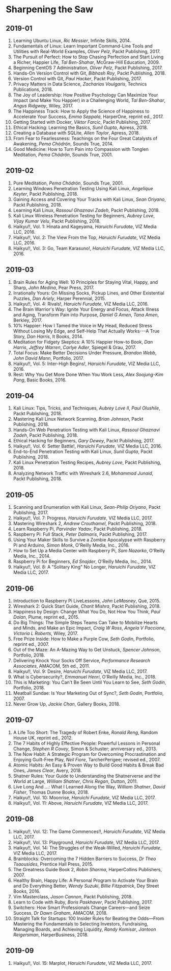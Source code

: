 # Sharpening the Saw

## 2019-01
1. Learning Ubuntu Linux, _Ric Messier_, Infinite Skills, 2014.
1. Fundamentals of Linux: Learn Important Command-Line Tools and Utilities with Real-World Examples, _Oliver Pelz_, Packt Publishing, 2017.
1. The Pursuit of Perfect: How to Stop Chasing Perfection and Start Living a Richer, Happier Life, _Tal Ben-Shahar_, McGraw-Hill Education, 2009.
1. Beginning CentOS 7 Administration, _Oliver Pelz_, Packt Publishing, 2017.
1. Hands-On Version Control with Git, _Bibhash Roy_, Packt Publishing, 2018.
1. Version Control with Git, _Paul Hacker_, Packt Publishing, 2017.
1. Privacy Matters in Data Science, _Zacharias Voulgaris_, Technics Publications, 2018.
1. The Joy of Leadership: How Positive Psychology Can Maximize Your Impact (and Make You Happier) in a Challenging World, _Tal Ben-Shahar_, _Angus Ridgway_, Wiley, 2017.
1. The Happiness Track: How to Apply the Science of Happiness to Accelerate Your Success, _Emma Seppala_, HarperOne, reprint ed., 2017.
1. Getting Started with Docker, _Viktor Farcic_, Packt Publishing, 2017.
1. Ethical Hacking: Learning the Basics, _Sunil Gupta_, Apress, 2018.
1. Creating a Database with SQLite, _Allen Taylor_, Apress, 2018.
1. From Fear to Fearlessness: Teachings on the Four Great Catalysts of Awakening, _Pema Chödrön_, Sounds True, 2014.
1. Good Medicine: How to Turn Pain into Compassion with Tonglen Meditation, _Pema Chödrön_, Sounds True, 2001.

## 2019-02
1. Pure Meditation, _Pema Chödrön_, Sounds True, 2001.
1. Learning Windows Penetration Testing Using Kali Linux, _Angelique Keyter_, Packt Publishing, 2018.
1. Gaining Access and Covering Your Tracks with Kali Linux, _Sean Oriyano_, Packt Publishing, 2018.
1. Learning Kali Linux, _Rassoul Ghaznavi Zadeh_, Packt Publishing, 2018.
1. Kali Linux Wireless Penetration Testing for Beginners, _Aubrey Love_, _Vijay Kumar Velu_, Packt Publishing, 2018.
1. Haikyu!!, Vol. 1: Hinata and Kageyama, _Haruichi Furudate_, VIZ Media LLC, 2016.
1. Haikyu!!, Vol. 2: The View From the Top, _Haruichi Furudate_, VIZ Media LLC, 2016.
1. Haikyu!!, Vol. 3: Go, Team Karasuno!, _Haruichi Furudate_, VIZ Media LLC, 2016.

## 2019-03
1. Brain Rules for Aging Well: 10 Principles for Staying Vital, Happy, and Sharp, _John Medina_, Pear Press, 2017.
1. Irrationally Yours: On Missing Socks, Pickup Lines, and Other Existential Puzzles, _Dan Ariely_, Harper Perennial, 2015.
1. Haikyu!!, Vol. 4: Rivals!, _Haruichi Furudate_, VIZ Media LLC, 2016.
1. The Brain Warrior's Way: Ignite Your Energy and Focus, Attack Illness and Aging, Transform Pain into Purpose, _Daniel G Amen_, _Tana Amen_, Berkley, 2017.
1. 10% Happier: How I Tamed the Voice in My Head, Reduced Stress Without Losing My Edge, and Self-Help That Actually Works---A True Story, _Dan Harris_, It Books, 2014.
1. Meditation for Fidgety Skeptics: A 10% Happier How-to Book, _Dan Harris_, _Jeffrey Warren_, _Carlye Adler_, Spiegel & Grau, 2017.
1. Total Focus: Make Better Decisions Under Pressure, _Brandon Webb_, _John David Mann_, Portfolio, 2017.
1. Haikyu!!, Vol. 5: Inter-High Begins!, _Haruichi Furudate_, VIZ Media LLC, 2016.
1. Rest: Why You Get More Done When You Work Less, _Alex Soojung-Kim Pang_, Basic Books, 2016.

## 2019-04
1. Kali Linux: Tips, Tricks, and Techniques, _Aubrey Love II_, _Paul Olushile_, Packt Publishing, 2018.
1. Mastering Kali Linux Network Scanning, _Brian Johnson_, Packt Publishing, 2018.
1. Hands-On Web Penetration Testing with Kali Linux, _Rassoul Ghaznavi Zadeh_, Packt Publishing, 2018.
1. Ethical Hacking for Beginners, _Gary Dewey_, Packt Publishing, 2017.
1. Haikyu!!, Vol. 6: Setter Battle!, _Haruichi Furudate_, VIZ Media LLC, 2016.
1. End-to-End Penetration Testing with Kali Linux, _Sunil Gupta_, Packt Publishing, 2018.
1. Kali Linux Penetration Testing Recipes, _Aubrey Love_, Packt Publishing, 2018.
1. Analyzing Network Traffic with Wireshark 2.6, _Mohammad Junaid_, Packt Publishing, 2018.

## 2019-05
1. Scanning and Enumeration with Kali Linux, _Sean-Philip Oriyano_, Packt Publishing, 2017.
1. Haikyu!!, Vol. 7: Progress, _Haruichi Furudate_, VIZ Media LLC, 2017.
1. Mastering Wireshark 2, _Andrew Crouthamel_, Packt Publishing, 2018.
1. Learn Raspberry Pi, _Parvinder Yadav_, Packt Publishing, 2018.
1. Raspberry Pi: Full Stack, _Peter Dalmaris_, Packt Publishing, 2017.
1. Using Your Maker Skills to Survive a Zombie Apocalypse with Raspberry Pi and Arduino, _Simon Monk_, O'Reilly Media, Inc., 2016.
1. How to Set Up a Media Center with Raspberry Pi, _Sam Nazarko_, O'Reilly Media, Inc., 2014.
1. Raspberry Pi for Beginners, _Ed Snajder_, O'Reilly Media, Inc., 2014.
1. Haikyu!!, Vol. 8: A "Solitary King" No Longer, _Haruichi Furudate_, VIZ Media LLC, 2017.

## 2019-06
1. Introduction to Raspberry Pi LiveLessons, _John LeMasney_, Que, 2015.
1. Wireshark 2: Quick Start Guide, _Charit Mishra_, Packt Publishing, 2018.
1. Happiness by Design: Change What You Do, Not How You Think, _Paul Dolan_, Plume, reprint ed., 2015.
1. Do Big Things: The Simple Steps Teams Can Take to Mobilize Hearts and Minds, and Make an Epic Impact, _Craig W Ross_, _Angela V Paccione_, _Victoria L Roberts_, Wiley, 2017.
1. Free Prize Inside: How to Make a Purple Cow, _Seth Godin_, Portfolio, reprint ed., 2007.
1. Out of the Maze: An A-Mazing Way to Get Unstuck, _Spencer Johnson_, Portfolio, 2018.
1. Delivering Knock Your Socks Off Service, _Performance Research Associates_, AMACOM, 5th ed., 2011.
1. Haikyu!!, Vol. 9: Desire, _Haruichi Furudate_, VIZ Media LLC, 2017.
1. What is Cybersecurity?, _Emmanuel Henri_, O'Reilly Media, Inc., 2018.
1. This is Marketing: You Can't Be Seen Until You Learn to See, _Seth Godin_, Portfolio, 2018.
1. Meatball Sundae: Is Your Marketing Out of Sync?, _Seth Godin_, Portfolio, 2007.
1. Never Grow Up, _Jackie Chan_, Gallery Books, 2018.

## 2019-07
1. A Life Too Short: The Tragedy of Robert Enke, _Ronald Reng_, Random House UK, reprint ed., 2012.
1. The 7 Habits of Highly Effective People: Powerful Lessons in Personal Change, _Stephen R Covey_, Simon & Schuster; anniversary ed., 2013.
1. The Now Habit: A Strategic Program for Overcoming Procrastination and Enjoying Guilt-Free Play, _Neil Fiore_, TarcherPerigee; revised ed., 2007.
1. Atomic Habits: An Easy & Proven Way to Build Good Habits & Break Bad Ones, _James Clear_, Avery, 2018.
1. Shatner Rules: Your Guide to Understanding the Shatnerverse and the World at Large, _William Shatner_, _Chris Regan_, Dutton, 2011.
1. Live Long And ...: What I Learned Along the Way, _William Shatner_, _David Fisher_, Thomas Dunne Books, 2018.
1. Haikyu!!, Vol. 10: Moonrise, _Haruichi Furudate_, VIZ Media LLC, 2017.
1. Haikyu!!, Vol. 11: Above, _Haruichi Furudate_, VIZ Media LLC, 2017.

## 2019-08
1. Haikyu!!, Vol. 12: The Game Commences!!, _Haruichi Furudate_, VIZ Media LLC, 2017.
1. Haikyu!!, Vol. 13: Playground, _Haruichi Furudate_, VIZ Media LLC, 2017.
1. Haikyu!!, Vol. 14: The Struggles of the Weak-Willed, _Haruichi Furudate_, VIZ Media LLC, 2017.
1. Brainblocks: Overcoming the 7 Hidden Barriers to Success, _Dr Theo Tsaousides_, Prentice Hall Press, 2015.
1. The Greatness Guide Book 2, _Robin Sharma_, HarperCollins Publishers, 2007.
1. Healthy Brain, Happy Life: A Personal Program to Activate Your Brain and Do Everything Better, _Wendy Suzuki_, _Billie Fitzpatrick_, Dey Street Books, 2016.
1. Vim Masterclass, _Jason Cannon_, Packt Publishing, 2018.
1. Learn to Code with Ruby, _Boris Paskhaver_, Packt Publishing, 2017.
1. Switchers: How Smart Professionals Change Careers—and Seize Success, _Dr Dawn Graham_, AMACOM, 2018.
1. Straight Talk for Startups: 100 Insider Rules for Beating the Odds—From Mastering the Fundamentals to Selecting Investors, Fundraising, Managing Boards, and Achieving Liquidity, _Randy Komisar_, _Jantoon Reigersman_, HarperBusiness, 2018.

## 2019-09
1. Haikyu!!, Vol. 15: Marplot, _Haruichi Furudate_, VIZ Media LLC, 2017.
